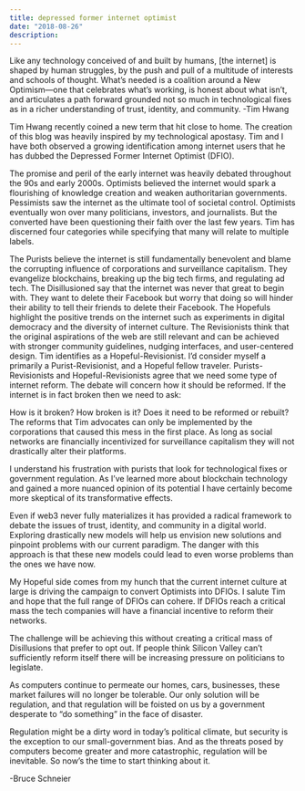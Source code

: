 ```yaml
---
title: depressed former internet optimist
date: "2018-08-26"
description: 
---
```


Like any technology conceived of and built by humans, [the internet] is shaped by human struggles, by the push and pull of a multitude of interests and schools of thought. What’s needed is a coalition around a New Optimism—one that celebrates what’s working, is honest about what isn’t, and articulates a path forward grounded not so much in technological fixes as in a richer understanding of trust, identity, and community.
-Tim Hwang

Tim Hwang recently coined a new term that hit close to home. The creation of this blog was heavily inspired by my technological apostasy. Tim and I have both observed a growing identification among internet users that he has dubbed the Depressed Former Internet Optimist (DFIO).

The promise and peril of the early internet was heavily debated throughout the 90s and early 2000s. Optimists believed the internet would spark a flourishing of knowledge creation and weaken authoritarian governments. Pessimists saw the internet as the ultimate tool of societal control. Optimists eventually won over many politicians, investors, and journalists. But the converted have been questioning their faith over the last few years. Tim has discerned four categories while specifying that many will relate to multiple labels.

The Purists believe the internet is still fundamentally benevolent and blame the corrupting influence of corporations and surveillance capitalism. They evangelize blockchains, breaking up the big tech firms, and regulating ad tech.
The Disillusioned say that the internet was never that great to begin with. They want to delete their Facebook but worry that doing so will hinder their ability to tell their friends to delete their Facebook.
The Hopefuls highlight the positive trends on the internet such as experiments in digital democracy and the diversity of internet culture.
The Revisionists think that the original aspirations of the web are still relevant and can be achieved with stronger community guidelines, nudging interfaces, and user-centered design.
Tim identifies as a Hopeful-Revisionist. I’d consider myself a primarily a Purist-Revisionist, and a Hopeful fellow traveler. Purists-Revisionists and Hopeful-Revisionists agree that we need some type of internet reform. The debate will concern how it should be reformed. If the internet is in fact broken then we need to ask:

How is it broken?
How broken is it?
Does it need to be reformed or rebuilt?
The reforms that Tim advocates can only be implemented by the corporations that caused this mess in the first place. As long as social networks are financially incentivized for surveillance capitalism they will not drastically alter their platforms.

I understand his frustration with purists that look for technological fixes or government regulation. As I’ve learned more about blockchain technology and gained a more nuanced opinion of its potential I have certainly become more skeptical of its transformative effects.

Even if web3 never fully materializes it has provided a radical framework to debate the issues of trust, identity, and community in a digital world. Exploring drastically new models will help us envision new solutions and pinpoint problems with our current paradigm. The danger with this approach is that these new models could lead to even worse problems than the ones we have now.

My Hopeful side comes from my hunch that the current internet culture at large is driving the campaign to convert Optimists into DFIOs. I salute Tim and hope that the full range of DFIOs can cohere. If DFIOs reach a critical mass the tech companies will have a financial incentive to reform their networks.

The challenge will be achieving this without creating a critical mass of Disillusions that prefer to opt out. If people think Silicon Valley can’t sufficiently reform itself there will be increasing pressure on politicians to legislate.

As computers continue to permeate our homes, cars, businesses, these market failures will no longer be tolerable. Our only solution will be regulation, and that regulation will be foisted on us by a government desperate to “do something” in the face of disaster.

Regulation might be a dirty word in today’s political climate, but security is the exception to our small-government bias. And as the threats posed by computers become greater and more catastrophic, regulation will be inevitable. So now’s the time to start thinking about it.

-Bruce Schneier